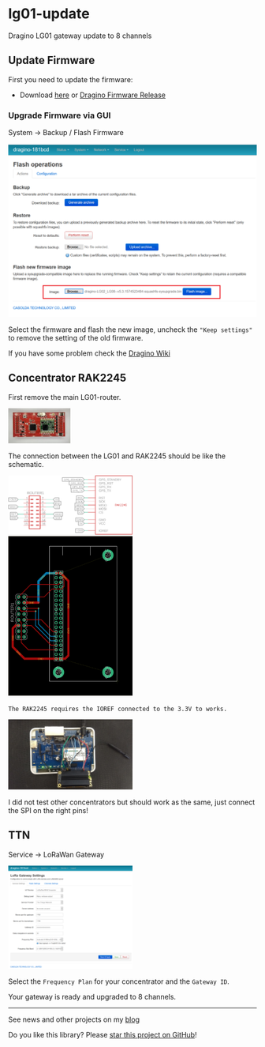 # lg01-update
Dragino LG01 gateway update to 8 channels

## Update Firmware

First you need to update the firmware: 
* Download [here](firmware/dragino-LG02_LG08--v5.3.1574523484-squashfs-sysupgrade.bin) or [Dragino Firmware Release][1]

### Upgrade Firmware via GUI

System -> Backup / Flash Firmware

<img src="image/LG01-firmware.png" alt="LG01-firmware" width="640px">

Select the firmware and flash the new image, uncheck the `"Keep settings"` to remove the setting of the old firmware.

If you have some problem check the [Dragino Wiki][2]

## Concentrator RAK2245

First remove the main LG01-router.

<img src="image/LG01-router.jpg" alt="LG01-router.jpg" width="25%">

The connection between the LG01 and RAK2245 should be like the schematic.

<img src="image/RAK2245-sch.png" alt="RAK2245-sch.png" width="50%">
<img src="image/RAK2245-brd.png" alt="RAK2245-brd.png" width="50%">

`The RAK2245 requires the IOREF connected to the 3.3V to works.`

<img src="image/LG01-update.jpg" alt="LG01-update.jpg" width="50%">

I did not test other concentrators but should work as the same, just connect the SPI on the right pins!

## TTN

Service -> LoRaWan Gateway

<img src="image/LG01-lorawan.png" alt="LG01-lorawan.png" width="50%">

Select the `Frequency Plan` for your concentrator and the `Gateway ID`.

Your gateway is ready and upgraded to 8 channels.

----

See news and other projects on my [blog](http://loranow.com)

Do you like this library? Please [star this project on GitHub](https://github.com/ricaun/lg01-update/stargazers)!

[1]: http://www.dragino.com/downloads/index.php?dir=LoRa_Gateway/LG01N/Firmware/Release/
[2]: https://wiki.dragino.com/index.php?title=Upgrade_Firmware_ms14